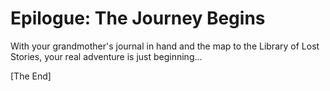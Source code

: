 # Epilogue: The Journey Begins

With your grandmother's journal in hand and the map to the Library of Lost Stories, your real adventure is just beginning...

[The End]